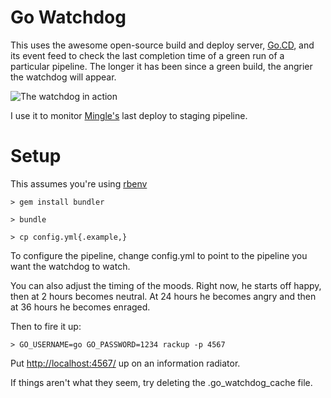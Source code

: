 Go Watchdog
===========

This uses the awesome open-source build and deploy server, [Go.CD](http://www.go.cd), and its event feed to check the last completion time of a green run of a particular pipeline. The longer it has been since a green build, the angrier the watchdog will appear.

![The watchdog in action](https://pbs.twimg.com/media/BqXIQqeCQAA7kk0.jpg "Go Watchdog watching over the getmingle.io pipeline")

I use it to monitor [Mingle's](http://getmingle.io) last deploy to staging pipeline.


Setup
=====

This assumes you're using [rbenv](https://github.com/sstephenson/rbenv)

    > gem install bundler

    > bundle

    > cp config.yml{.example,}

To configure the pipeline, change config.yml to point to the pipeline you want the watchdog to watch.

You can also adjust the timing of the moods.  Right now, he starts off happy, then at 2 hours becomes neutral.  At 24 hours he becomes angry and then at 36 hours he becomes enraged.

Then to fire it up:

    > GO_USERNAME=go GO_PASSWORD=1234 rackup -p 4567

Put [http://localhost:4567/](http://localhost:4567/) up on an information radiator.

If things aren't what they seem, try deleting the .go_watchdog_cache file.
